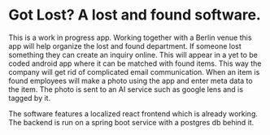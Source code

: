 # Got Lost? A lost and found software. 

This is a work in progress app. Working together with a Berlin venue this app will help organize the lost and found department. 
If someone lost something they can create an inquiry online. This will appear in a yet to be coded android app where it can 
be matched with found items. This way the company will get rid of complicated email communication. When an item is found 
employees will make a photo using the app and enter meta data to the item. The photo is sent to an AI service such as google lens and is tagged by it.

The software features a localized react frontend which is already working. The backend is run on a spring boot service with a postgres db behind it. 




